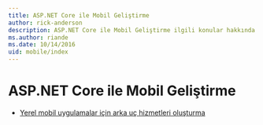 ```yaml
---
title: ASP.NET Core ile Mobil Geliştirme
author: rick-anderson
description: ASP.NET Core ile Mobil Geliştirme ilgili konular hakkında bilgi edinin.
ms.author: riande
ms.date: 10/14/2016
uid: mobile/index
---
```

# <a name="mobile-development-with-aspnet-core"></a>ASP.NET Core ile Mobil Geliştirme

* [Yerel mobil uygulamalar için arka uç hizmetleri oluşturma](native-mobile-backend.md)
